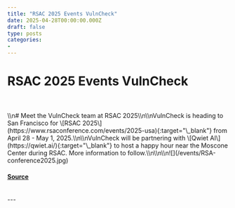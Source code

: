 ```yaml
---
title: "RSAC 2025 Events VulnCheck"
date: 2025-04-28T00:00:00.000Z
draft: false
type: posts
categories: 
- 
---
```

# RSAC 2025 Events VulnCheck

<br/>

<br/>
\\n# Meet the VulnCheck team at RSAC 2025\\n\\nVulnCheck is heading to San Francisco for \[RSAC 2025\](https://www.rsaconference.com/events/2025-usa){:target="\_blank"} from April 28 - May 1, 2025.\\n\\nVulnCheck will be partnering with \[Qwiet AI\](https://qwiet.ai/){:target="\_blank"} to host a happy hour near the Moscone Center during RSAC. More information to follow.\\n\\n\\n![](/events/RSA-conference2025.jpg)

#### [Source](https://vulncheck.com/blog/rsac2025)

<br/>
---
